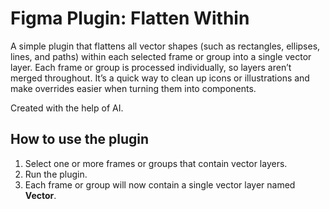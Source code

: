 # Figma Plugin: Flatten Within

A simple plugin that flattens all vector shapes (such as rectangles, ellipses, lines, and paths) within each selected frame or group into a single vector layer. Each frame or group is processed individually, so layers aren’t merged throughout. It’s a quick way to clean up icons or illustrations and make overrides easier when turning them into components.

Created with the help of AI.

## How to use the plugin

1. Select one or more frames or groups that contain vector layers.
2. Run the plugin.
3. Each frame or group will now contain a single vector layer named **Vector**.
